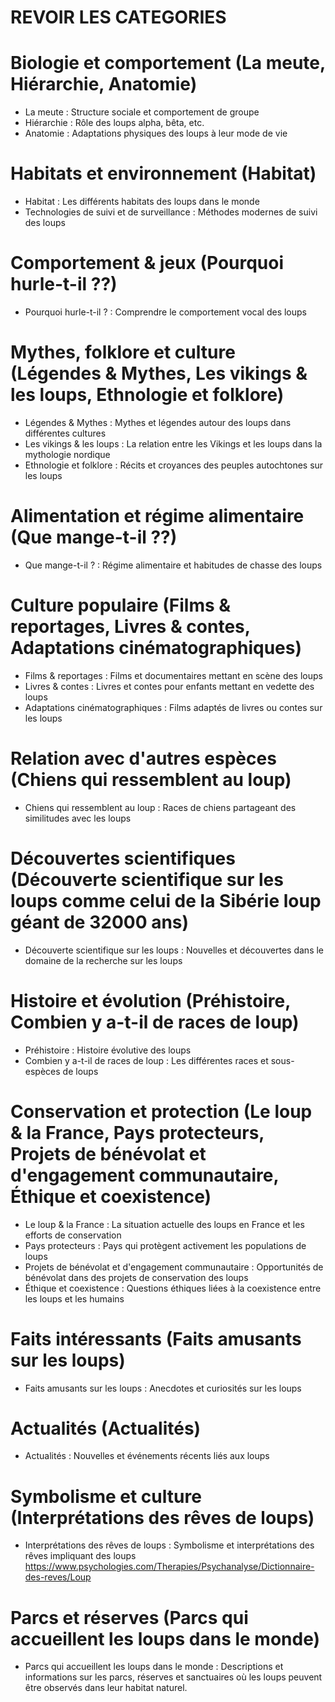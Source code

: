 # REVOIR LES CATEGORIES


# Biologie et comportement (La meute, Hiérarchie, Anatomie)
- La meute : Structure sociale et comportement de groupe
- Hiérarchie : Rôle des loups alpha, bêta, etc.
- Anatomie : Adaptations physiques des loups à leur mode de vie


# Habitats et environnement (Habitat)
- Habitat : Les différents habitats des loups dans le monde
- Technologies de suivi et de surveillance : Méthodes modernes de suivi des loups

# Comportement & jeux (Pourquoi hurle-t-il ??)
- Pourquoi hurle-t-il ? : Comprendre le comportement vocal des loups

# Mythes, folklore et culture (Légendes & Mythes, Les vikings & les loups, Ethnologie et folklore)
- Légendes & Mythes : Mythes et légendes autour des loups dans différentes cultures
- Les vikings & les loups : La relation entre les Vikings et les loups dans la mythologie nordique
- Ethnologie et folklore : Récits et croyances des peuples autochtones sur les loups

# Alimentation et régime alimentaire (Que mange-t-il ??)
- Que mange-t-il ? : Régime alimentaire et habitudes de chasse des loups

# Culture populaire (Films & reportages, Livres & contes, Adaptations cinématographiques)
- Films & reportages : Films et documentaires mettant en scène des loups
- Livres & contes : Livres et contes pour enfants mettant en vedette des loups
- Adaptations cinématographiques : Films adaptés de livres ou contes sur les loups

# Relation avec d'autres espèces (Chiens qui ressemblent au loup)
- Chiens qui ressemblent au loup : Races de chiens partageant des similitudes avec les loups

# Découvertes scientifiques (Découverte scientifique sur les loups comme celui de la Sibérie loup géant de 32000 ans)
- Découverte scientifique sur les loups : Nouvelles et découvertes dans le domaine de la recherche sur les loups

# Histoire et évolution (Préhistoire, Combien y a-t-il de races de loup)
- Préhistoire : Histoire évolutive des loups
- Combien y a-t-il de races de loup : Les différentes races et sous-espèces de loups

# Conservation et protection (Le loup & la France, Pays protecteurs, Projets de bénévolat et d'engagement communautaire, Éthique et coexistence)
- Le loup & la France : La situation actuelle des loups en France et les efforts de conservation
- Pays protecteurs : Pays qui protègent activement les populations de loups
- Projets de bénévolat et d'engagement communautaire : Opportunités de bénévolat dans des projets de conservation des loups
- Éthique et coexistence : Questions éthiques liées à la coexistence entre les loups et les humains

# Faits intéressants (Faits amusants sur les loups)
- Faits amusants sur les loups : Anecdotes et curiosités sur les loups

# Actualités (Actualités)
- Actualités : Nouvelles et événements récents liés aux loups

# Symbolisme et culture (Interprétations des rêves de loups)
- Interprétations des rêves de loups : Symbolisme et interprétations des rêves impliquant des loups
https://www.psychologies.com/Therapies/Psychanalyse/Dictionnaire-des-reves/Loup


# Parcs et réserves (Parcs qui accueillent les loups dans le monde)
- Parcs qui accueillent les loups dans le monde : Descriptions et informations sur les parcs, réserves et sanctuaires où les loups peuvent être observés dans leur habitat naturel.
